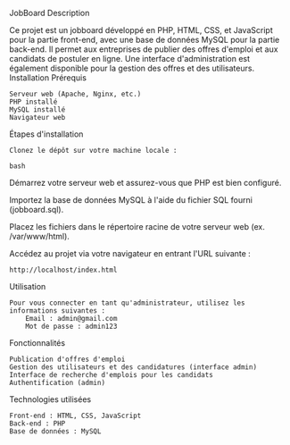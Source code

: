 JobBoard
Description

Ce projet est un jobboard développé en PHP, HTML, CSS, et JavaScript pour la partie front-end, avec une base de données MySQL pour la partie back-end. Il permet aux entreprises de publier des offres d'emploi et aux candidats de postuler en ligne. Une interface d'administration est également disponible pour la gestion des offres et des utilisateurs.
Installation
Prérequis

    Serveur web (Apache, Nginx, etc.)
    PHP installé
    MySQL installé
    Navigateur web

Étapes d'installation

    Clonez le dépôt sur votre machine locale :

    bash

Démarrez votre serveur web et assurez-vous que PHP est bien configuré.

Importez la base de données MySQL à l'aide du fichier SQL fourni (jobboard.sql).

Placez les fichiers dans le répertoire racine de votre serveur web (ex. /var/www/html).

Accédez au projet via votre navigateur en entrant l'URL suivante :

    http://localhost/index.html

Utilisation

    Pour vous connecter en tant qu'administrateur, utilisez les informations suivantes :
        Email : admin@gmail.com
        Mot de passe : admin123

Fonctionnalités

    Publication d'offres d'emploi
    Gestion des utilisateurs et des candidatures (interface admin)
    Interface de recherche d'emplois pour les candidats
    Authentification (admin)

Technologies utilisées

    Front-end : HTML, CSS, JavaScript
    Back-end : PHP
    Base de données : MySQL
